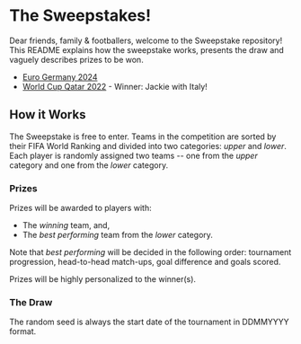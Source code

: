 # The Sweepstakes!

Dear friends, family & footballers, welcome to the Sweepstake repository! This README explains how the sweepstake works, presents the draw and vaguely describes prizes to be won.

- [Euro Germany 2024](euro24/README.md)
- [World Cup Qatar 2022](worldcup22/README.md) - Winner: Jackie with Italy!

## How it Works

The Sweepstake is free to enter. Teams in the competition are sorted by their FIFA World Ranking and divided into two categories: *upper* and *lower*. Each player is randomly assigned two teams -- one from the *upper* category and one from the *lower* category.

### Prizes

Prizes will be awarded to players with:
- The *winning* team, and,
- The *best performing* team from the *lower* category.

Note that *best performing* will be decided in the following order: tournament progression, head-to-head match-ups, goal difference and goals scored. 

Prizes will be highly personalized to the winner(s).

### The Draw

The random seed is always the start date of the tournament in DDMMYYYY format.

